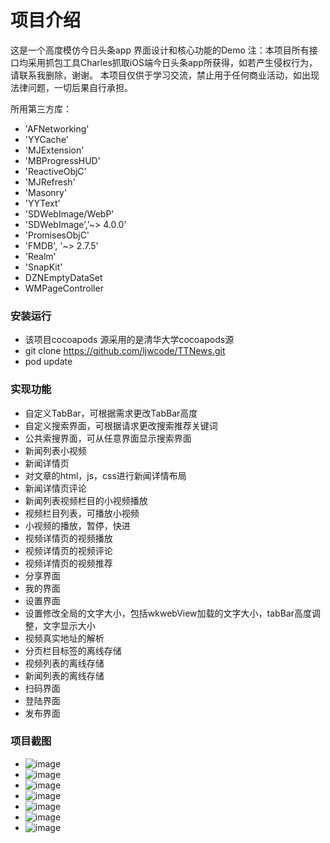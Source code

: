 # 项目介绍 #
这是一个高度模仿今日头条app 界面设计和核心功能的Demo
注：本项目所有接口均采用抓包工具Charles抓取iOS端今日头条app所获得，如若产生侵权行为，请联系我删除，谢谢。
本项目仅供于学习交流，禁止用于任何商业活动，如出现法律问题，一切后果自行承担。

所用第三方库：
* 'AFNetworking'
* 'YYCache'
* 'MJExtension'
* 'MBProgressHUD'
* 'ReactiveObjC'
* 'MJRefresh'
* 'Masonry'
* 'YYText'
* 'SDWebImage/WebP'
* 'SDWebImage’,’~> 4.0.0’
* 'PromisesObjC'
* 'FMDB', '~> 2.7.5'
* 'Realm'
* 'SnapKit'
* DZNEmptyDataSet
* WMPageController

### 安装运行 ###

* 该项目cocoapods 源采用的是清华大学cocoapods源
* git clone https://github.com/ljwcode/TTNews.git
* pod update


###  实现功能 ###

* 自定义TabBar，可根据需求更改TabBar高度
* 自定义搜索界面，可根据请求更改搜索推荐关键词
* 公共索搜界面，可从任意界面显示搜索界面
* 新闻列表小视频
* 新闻详情页
* 对文章的html，js，css进行新闻详情布局
* 新闻详情页评论
* 新闻列表视频栏目的小视频播放
* 视频栏目列表，可播放小视频
* 小视频的播放，暂停，快进
* 视频详情页的视频播放
* 视频详情页的视频评论
* 视频详情页的视频推荐
* 分享界面
* 我的界面
* 设置界面
* 设置修改全局的文字大小，包括wkwebView加载的文字大小，tabBar高度调整，文字显示大小
* 视频真实地址的解析
* 分页栏目标签的离线存储
* 视频列表的离线存储
* 新闻列表的离线存储
* 扫码界面
* 登陆界面
* 发布界面

### 项目截图 ###

* ![image](https://github.com/ljwcode/TTNews/tree/master/ljwcodeHeadLineNews/项目截图/1.png)
* ![image](https://github.com/ljwcode/TTNews/tree/master/ljwcodeHeadLineNews/项目截图/2.png)
* ![image](https://github.com/ljwcode/TTNews/tree/master/ljwcodeHeadLineNews/项目截图/3.png)
* ![image](https://github.com/ljwcode/TTNews/tree/master/ljwcodeHeadLineNews/项目截图/4.png)
* ![image](https://github.com/ljwcode/TTNews/tree/master/ljwcodeHeadLineNews/项目截图/5.png)
* ![image](https://github.com/ljwcode/TTNews/tree/master/ljwcodeHeadLineNews/项目截图/6.png)
* ![image](https://github.com/ljwcode/TTNews/tree/master/ljwcodeHeadLineNews/项目截图/7.png)
